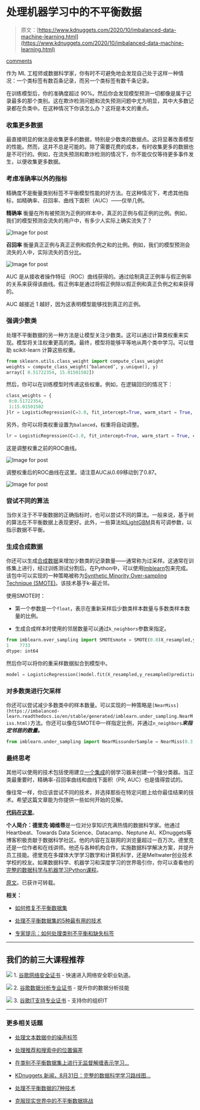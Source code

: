 # 处理机器学习中的不平衡数据

> 原文：[https://www.kdnuggets.com/2020/10/imbalanced-data-machine-learning.html](https://www.kdnuggets.com/2020/10/imbalanced-data-machine-learning.html)

[comments](#comments)

作为 ML 工程师或数据科学家，你有时不可避免地会发现自己处于这样一种情况：一个类标签有数百条记录，而另一个类标签有数千条记录。

在训练模型后，你的准确度超过 90%。然后你会发现模型预测一切都像是属于记录最多的那个类别。这在欺诈检测问题和流失预测问题中尤为明显，其中大多数记录都在负类中。在这种情况下你该怎么办？这将是本文的重点。

### 收集更多数据

最直接明显的做法是收集更多的数据，特别是少数类的数据点。这将显著改善模型的性能。然而，这并不总是可能的。除了需要花费的成本，有时收集更多的数据也是不可行的。例如，在流失预测和欺诈检测的情况下，你不能仅仅等待更多事件发生，以便收集更多数据。

### 考虑准确率以外的指标

精确度不是衡量类别标签不平衡模型性能的好方法。在这种情况下，考虑其他指标，如精确率、召回率、曲线下面积（AUC）——仅举几例。

**精确率** 衡量在所有被预测为正例的样本中，真正的正例与假正例的比例。例如，我们的模型预测会流失的用户中，有多少人实际上确实流失了？

![Image for post](../Images/8c8a6e75ec765f13c71b170a739268d0.png)

**召回率** 衡量真正正例与真正正例和假负例之和的比例。例如，我们的模型预测会流失的人中，实际流失的百分比。

![Image for post](../Images/d9823a244fcef9c52f95a711414e44ad.png)

AUC 是从接收者操作特征（ROC）曲线获得的。通过绘制真正正例率与假正例率的关系来获得该曲线。假正例率是通过将假正例除以假正例和真正负例之和来获得的。

AUC 越接近 1 越好，因为这表明模型能够找到真正的正例。

### 强调少数类

处理不平衡数据的另一种方法是让模型关注少数类。这可以通过计算类权重来实现。模型将关注权重更高的类。最终，模型将能够平等地从两个类中学习。可以借助 scikit-learn 计算这些权重。

```py
from sklearn.utils.class_weight import compute_class_weight
weights = compute_class_weight(‘balanced’, y.unique(), y)
array([ 0.51722354, 15.01501502])
```

然后，你可以在训练模型时传递这些权重。例如，在逻辑回归的情况下：

```py
class_weights = {
 0:0.51722354,
 1:15.01501502
}lr = LogisticRegression(C=3.0, fit_intercept=True, warm_start = True, class_weight=class_weights)
```

另外，你可以将类权重设置为`balanced`，权重将自动调整。

```py
lr = LogisticRegression(C=3.0, fit_intercept=True, warm_start = True, class_weight=’balanced’)
```

这是调整权重之前的ROC曲线。

![Image for post](../Images/72c19a66abae792bd28fd187eb3cf048.png)

调整权重后的ROC曲线在这里。请注意AUC从0.69移动到了0.87。

![Image for post](../Images/4613bff2ccc6dc6c1ca9df6fcd6f086f.png)

### 尝试不同的算法

当你关注于不平衡数据的正确指标时，也可以尝试不同的算法。一般来说，基于树的算法在不平衡数据上表现更好。此外，一些算法如[LightGBM](https://heartbeat.fritz.ai/lightgbm-a-highly-efficient-gradient-boosting-decision-tree-53f62276de50)具有可调参数，以指示数据不平衡。

### 生成合成数据

你还可以生成[合成数据](https://heartbeat.fritz.ai/synthetic-data-a-bridge-over-the-data-moat-29f392a52f27)来增加少数类的记录数量——通常称为过采样。这通常在训练集上进行，经过训练测试分割后。在Python中，可以使用[Imblearn](https://github.com/scikit-learn-contrib/imbalanced-learn)包来完成。该包中可以实现的一种策略被称为[Synthetic Minority Over-sampling Technique (SMOTE)](https://imbalanced-learn.readthedocs.io/en/stable/generated/imblearn.over_sampling.SMOTE.html)。该技术基于k-最近邻。

使用SMOTE时：

+   第一个参数是一个`float`，表示在重新采样后少数类样本数量与多数类样本数量的比例。

+   生成合成样本时使用的邻居数量可以通过`k_neighbors`参数来指定。

```py
from imblearn.over_sampling import SMOTEsmote = SMOTE(0.8)X_resampled,y_resampled = smote.fit_resample(X.values,y.values)pd.Series(y_resampled).value_counts()0    9667
1    7733 
dtype: int64
```

然后你可以将你的重采样数据拟合到模型中。

```py
model = LogisticRegression()model.fit(X_resampled,y_resampled)predictions = model.predict(X_test)
```

### 对多数类进行欠采样

你还可以尝试减少多数类中的样本数量。可以实现的一种策略是`[NearMiss](https://imbalanced-learn.readthedocs.io/en/stable/generated/imblearn.under_sampling.NearMiss.html)`方法。你还可以像在SMOTE中一样指定比例，并通过`n_neighbors`***来指定邻居的数量。***

```py
from imblearn.under_sampling import NearMissunderSample = NearMiss(0.3,random_state=1545)pd.Series(y_resampled).value_counts()0  1110 1  333 dtype: int64
```

### 最终思考

其他可以使用的技术包括使用建立[一个集成](https://heartbeat.fritz.ai/a-guide-to-ensemble-learning-390027fe38b8)的弱学习器来创建一个强分类器。当正类最重要时，精确率-召回率曲线和曲线下面积（PR, AUC）也是值得尝试的。

像往常一样，你应该尝试不同的技术，并选择那些在特定问题上给你最佳结果的技术。希望这篇文章能为你提供一些如何开始的见解。

**[代码在这里](https://github.com/mwitiderrick/imbalanced-data)**。

**个人简介：德里克·姆维蒂**是一位对分享知识充满热情的数据科学家。他通过Heartbeat、Towards Data Science、Datacamp、Neptune AI、KDnuggets等博客积极贡献于数据科学社区。他的内容在互联网的浏览量超过一百万次。德里克还是一位作者和在线讲师。他还与各种机构合作，实施数据科学解决方案，并提升员工技能。德里克在多媒体大学学习数学和计算机科学，还是Meltwater创业技术学校的校友。如果数据科学、机器学习和深度学习的世界吸引你，你可以查看他的[完整的数据科学与机器学习Python课程](https://www.udemy.com/course/data-science-bootcamp-in-python/?referralCode=9F6DFBC3F92C44E8C7F4)。

[原文](https://heartbeat.fritz.ai/dealing-with-imbalanced-data-in-machine-learning-18e45fea7bb5)。已获许可转载。

**相关：**

+   [如何修复不平衡数据集](/2019/05/fix-unbalanced-dataset.html)

+   [处理不平衡数据集的5种最有用的技术](/2020/01/5-most-useful-techniques-handle-imbalanced-datasets.html)

+   [专家提示：如何处理类别不平衡和缺失标签](/2019/11/tips-class-imbalance-missing-labels.html)

* * *

## 我们的前三大课程推荐

![](../Images/0244c01ba9267c002ef39d4907e0b8fb.png) 1\. [谷歌网络安全证书](https://www.kdnuggets.com/google-cybersecurity) - 快速进入网络安全职业轨道。

![](../Images/e225c49c3c91745821c8c0368bf04711.png) 2\. [谷歌数据分析专业证书](https://www.kdnuggets.com/google-data-analytics) - 提升你的数据分析技能

![](../Images/0244c01ba9267c002ef39d4907e0b8fb.png) 3\. [谷歌IT支持专业证书](https://www.kdnuggets.com/google-itsupport) - 支持你的组织IT

* * *

### 更多相关话题

+   [处理文本数据中的噪声标签](https://www.kdnuggets.com/2023/04/dealing-noisy-labels-text-data.html)

+   [处理推荐和搜索中的位置偏差](https://www.kdnuggets.com/2023/03/dealing-position-bias-recommendations-search.html)

+   [在类别不平衡数据集上进行无监督解缠表示学习…](https://www.kdnuggets.com/2023/01/unsupervised-disentangled-representation-learning-class-imbalanced-dataset-elastic-infogan.html)

+   [KDnuggets 新闻，8月31日：完整的数据科学学习路线图…](https://www.kdnuggets.com/2022/n35.html)

+   [处理不平衡数据的7种技术](https://www.kdnuggets.com/2017/06/7-techniques-handle-imbalanced-data.html)

+   [克服现实世界中的不平衡数据挑战](https://www.kdnuggets.com/2023/07/overcoming-imbalanced-data-challenges-realworld-scenarios.html)
